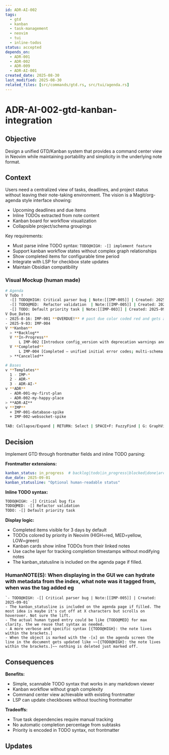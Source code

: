 ```yaml
---
id: ADR-AI-002
tags:
  - gtd
  - kanban
  - task-management
  - neovim
  - tui
  - inline-todos
status: accepted
depends_on: 
  - ADR-001
  - ADR-002
  - ADR-009
  - ADR-AI-001
created_date: 2025-08-30
last_modified: 2025-08-30
related_files: [src/commands/gtd.rs, src/tui/agenda.rs]
---
```


# ADR-AI-002-gtd-kanban-integration

## Objective
<!-- A concise statement explaining the goal of this decision. -->
Design a unified GTD/Kanban system that provides a command center view in Neovim while maintaining portability and simplicity in the underlying note format.

## Context
<!-- What is the issue that we're seeing that is motivating this decision or change? -->
Users need a centralized view of tasks, deadlines, and project status without leaving their note-taking environment. The vision is a Magit/org-agenda style interface showing:

- Upcoming deadlines and due items
- Inline TODOs extracted from note content  
- Kanban board for workflow visualization
- Collapsible project/schema groupings

Key requirements:
- Must parse inline TODO syntax: `TODO@HIGH: -[] implement feature`
- Support kanban workflow states without complex graph relationships
- Show completed items for configurable time period
- Integrate with LSP for checkbox state updates
- Maintain Obsidian compatibility

### Visual Mockup (human made)

  ```bash 
# Agenda
V ToDo ! 
	-[] TODO@HIGH: Critical parser bug | Note:[[IMP-005]] | Created: 2025-09-01
	-[] TODO@MED:  Refactor validation  | Note:[[IMP-005]] | Created: 2025-08-27
	-[] TODO: Default priority task | Note:[[IMP-003]] | Created: 2025-09-03
V Due_Dates
  - 2025-8-16: IMP-001 **OVERDUE!** # past due color coded red and gets a flag 
  - 2025-9-03: IMP-004 
V **Kanban**
	> **Backlog**
	V **In-Progress**
	    L IMP-002 [Introduce config_version with deprecation warnings and an upgrade helper.] # defined by kanban_status and kandban_stausline frontmatter 
	V **Completed**
	    L IMP-004 [Completed — unified initial error codes; multi-schema E200; per-schema cycle policy; JSON/NDJSON codes + locations.]
	> **Cancelled** 

# Bases
v **Templates** 
	1 - IMP-*  
	2 - ADR-*
	3 - ADR-AI-*
v **ADR** 
	- ADR-001-my-first-plan
	- ADR-002-my-happy-place
> **ADR-AI** 
v **IMP** 
	+ IMP-001-database-spike
	+ IMP-002-websocket-spike  
       
TAB: Collapse/Expand | RETURN: Select | SPACE+F: FuzzyFind | G: GraphView
  ```

## Decision
<!-- What is the change that we're proposing and/or doing? -->
Implement GTD through frontmatter fields and inline TODO parsing:

**Frontmatter extensions:**
```yaml
kanban_status: in_progress  # backlog|todo|in_progress|blocked|done|archived
due_date: 2025-09-01
kanban_statusline: "Optional human-readable status"
```

**Inline TODO syntax:**
```markdown
TODO@HIGH: -[] Critical bug fix
TODO@MED: -[] Refactor validation  
TODO: -[] Default priority task
```

**Display logic:**
- Completed items visible for 3 days by default
- TODOs colored by priority in Neovim (HIGH=red, MED=yellow, LOW=green)
- Kanban cards show inline TODOs from their linked notes
- Use cache layer for tracking completion timestamps without modifying notes
- The kanban_statusline is included on the agenda page if filled. 
  
### HumanNOTE(S): When displaying in the GUI we can hydrate with metadata from the index, what note was it tagged from, when was the tag added eg 
	`- TODO@HIGH: -[] Critical parser bug | Note:[[IMP-005]] | Created: 2025-09-01`
    - The kanban_statusline is included on the agenda page if filled. The most idea is maybe it's cut off at X characters but scrolls on hoverover. Not sure the lift. 
    - The actual human typed entry could be like {TODO@MED} for max clarity. the we reuse that syntax as needed. 
    - A more verbose and specific syntax [{TODO@HIGH}: the note lives within the brackets.]
    - When the object is marked with the -[x] on the agenda screen the line in the document gets updated like ~~[{TODO@HIGH}: the note lives within the brackets.]~~ nothing is deleted just marked off. 
  
## Consequences
<!-- What becomes easier or more difficult to do because of this change? -->
**Benefits:**
- Simple, scannable TODO syntax that works in any markdown viewer
- Kanban workflow without graph complexity
- Command center view achievable with existing frontmatter
- LSP can update checkboxes without touching frontmatter

**Tradeoffs:**
- True task dependencies require manual tracking
- No automatic completion percentage from subtasks
- Priority is encoded in TODO syntax, not frontmatter

## Updates
<!-- Changes that happened when the rubber met the road -->